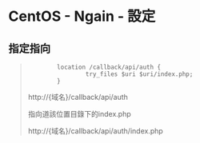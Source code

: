 # CentOS - Ngain - 設定

## 指定指向
> ```
>         location /callback/api/auth {
>                 try_files $uri $uri/index.php;
>         }
> ```
> http://{域名}/callback/api/auth
>
> 指向道該位置目錄下的index.php
>
> http://{域名}/callback/api/auth/index.php
